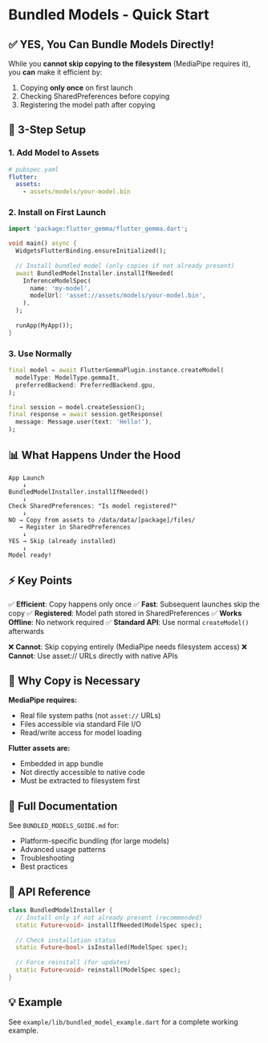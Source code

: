 # Bundled Models - Quick Start

## ✅ YES, You Can Bundle Models Directly!

While you **cannot skip copying to the filesystem** (MediaPipe requires it), you **can** make it efficient by:
1. Copying **only once** on first launch
2. Checking SharedPreferences before copying
3. Registering the model path after copying

## 🚀 3-Step Setup

### 1. Add Model to Assets
```yaml
# pubspec.yaml
flutter:
  assets:
    - assets/models/your-model.bin
```

### 2. Install on First Launch
```dart
import 'package:flutter_gemma/flutter_gemma.dart';

void main() async {
  WidgetsFlutterBinding.ensureInitialized();
  
  // Install bundled model (only copies if not already present)
  await BundledModelInstaller.installIfNeeded(
    InferenceModelSpec(
      name: 'my-model',
      modelUrl: 'asset://assets/models/your-model.bin',
    ),
  );
  
  runApp(MyApp());
}
```

### 3. Use Normally
```dart
final model = await FlutterGemmaPlugin.instance.createModel(
  modelType: ModelType.gemmaIt,
  preferredBackend: PreferredBackend.gpu,
);

final session = model.createSession();
final response = await session.getResponse(
  message: Message.user(text: 'Hello!'),
);
```

## 📊 What Happens Under the Hood

```
App Launch
    ↓
BundledModelInstaller.installIfNeeded()
    ↓
Check SharedPreferences: "Is model registered?"
    ↓
NO → Copy from assets to /data/data/[package]/files/
   → Register in SharedPreferences
    ↓
YES → Skip (already installed)
    ↓
Model ready!
```

## ⚡ Key Points

✅ **Efficient**: Copy happens only once
✅ **Fast**: Subsequent launches skip the copy
✅ **Registered**: Model path stored in SharedPreferences
✅ **Works Offline**: No network required
✅ **Standard API**: Use normal `createModel()` afterwards

❌ **Cannot**: Skip copying entirely (MediaPipe needs filesystem access)
❌ **Cannot**: Use asset:// URLs directly with native APIs

## 🎯 Why Copy is Necessary

**MediaPipe requires:**
- Real file system paths (not `asset://` URLs)
- Files accessible via standard File I/O
- Read/write access for model loading

**Flutter assets are:**
- Embedded in app bundle
- Not directly accessible to native code
- Must be extracted to filesystem first

## 📝 Full Documentation

See `BUNDLED_MODELS_GUIDE.md` for:
- Platform-specific bundling (for large models)
- Advanced usage patterns
- Troubleshooting
- Best practices

## 🔧 API Reference

```dart
class BundledModelInstaller {
  // Install only if not already present (recommended)
  static Future<void> installIfNeeded(ModelSpec spec);
  
  // Check installation status
  static Future<bool> isInstalled(ModelSpec spec);
  
  // Force reinstall (for updates)
  static Future<void> reinstall(ModelSpec spec);
}
```

## 💡 Example

See `example/lib/bundled_model_example.dart` for a complete working example.